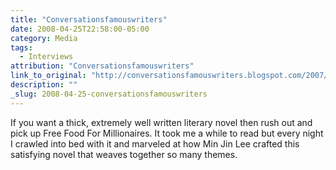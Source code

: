 ```yaml
---
title: "Conversationsfamouswriters"
date: 2008-04-25T22:58:00-05:00
category: Media
tags:
  - Interviews
attribution: "Conversationsfamouswriters"
link_to_original: "http://conversationsfamouswriters.blogspot.com/2007/07/min-jin-lee-free-food-for-millionaires.html"
description: ""
_slug: 2008-04-25-conversationsfamouswriters
---
```


If you want a thick, extremely well written literary novel then rush out and pick up Free Food For Millionaires. It took me a while to read but every night I crawled into bed with it and marveled at how Min Jin Lee crafted this satisfying novel that weaves together so many themes.
